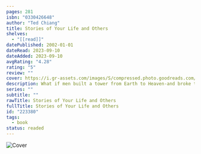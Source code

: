 ```yaml
---
pages: 281
isbn: "0330426648"
author: "Ted Chiang"
title: Stories of Your Life and Others
shelves:
  - "[[read]]"
datePublished: 2002-01-01
dateRead: 2023-09-10
dateAdded: 2023-09-10
avgRating: "4.28"
rating: "5"
review: ""
cover: https://i.gr-assets.com/images/S/compressed.photo.goodreads.com/books/1356138316l/223380.jpg
description: What if men built a tower from Earth to Heaven-and broke through to Heaven's other side? What if we discovered that the fundamentals of mathematics were arbitrary and inconsistent? What if there were a science of naming things that calls life into being from inanimate matter? What if exposure to an alien language forever changed our perception of time? What if all the beliefs of fundamentalist Christianity were literally true, and the sight of sinners being swallowed into fiery pits were a routine event on city streets? These are the kinds of outrageous questions posed by the stories of Ted Chiang. Stories of your life . . . and others.
series: ""
subtitle: ""
rawTitle: Stories of Your Life and Others
fullTitle: Stories of Your Life and Others
id: "223380"
tags:
  - book
status: readed
---
```

![Cover](https:&#x2F;&#x2F;i.gr-assets.com&#x2F;images&#x2F;S&#x2F;compressed.photo.goodreads.com&#x2F;books&#x2F;1356138316l&#x2F;223380.jpg)
